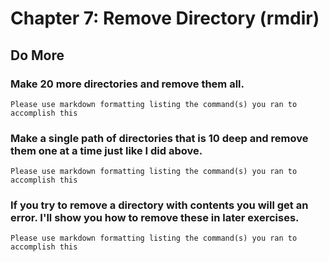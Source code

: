 
# Chapter 7: Remove Directory (rmdir)

## Do More

### Make 20 more directories and remove them all.

    Please use markdown formatting listing the command(s) you ran to accomplish this

### Make a single path of directories that is 10 deep and remove them one at a time just like I did above.

    Please use markdown formatting listing the command(s) you ran to accomplish this

### If you try to remove a directory with contents you will get an error. I'll show you how to remove these in later exercises.

    Please use markdown formatting listing the command(s) you ran to accomplish this
        
